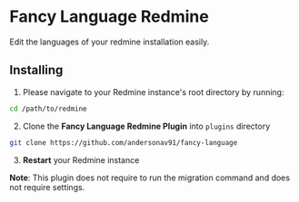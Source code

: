 
# Fancy Language  Redmine
Edit the languages of your redmine installation easily.

## Installing

1. Please navigate to your Redmine instance's root directory by running:

```sh
cd /path/to/redmine
```

2. Clone the **Fancy Language Redmine Plugin** into `plugins` directory

```sh
git clone https://github.com/andersonav91/fancy-language
```

3. **Restart** your Redmine instance

**Note**: This plugin does not require to run the migration command and does not require settings.
